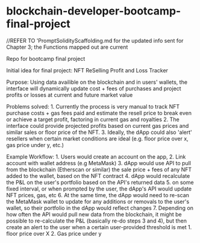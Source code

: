 # blockchain-developer-bootcamp-final-project
//REFER TO 'PromptSolidityScaffolding.md for the updated info sent for Chapter 3; the Functions mapped out are current

 Repo for bootcamp final project

Initial idea for final project:
NFT ReSelling Profit and Loss Tracker

Purpose: Using data availible on the blockchain and in users' wallets, the interface will dynamically update cost + fees of purchases and project profits or losses at current and future market value

Problems solved: 
    1. Currently the process is very manual to track NFT purchase costs + gas fees paid and estimate the resell price to break even or achieve a target profit, factoring in current gas and royalties
    2. The interface could provide projected profits based on current gas prices and similar sales or floor price of the NFT.
    3. Ideally, the dApp could also 'alert' resellers when certain market conditions are ideal (e.g. floor price over x, gas price under y, etc.)

Example Workflow:
    1. Users would create an account on the app, 
    2. Link account with wallet address (e.g MetaMask)
    3. dApp would use API to pull from the blockchain (Etherscan or similar)  the sale price + fees of any NFT added to the wallet, based on the NFT contract
    4. dApp would recalculate the P&L on the user's portfolio based on the API's returned data
    5. on some fixed interval, or when prompted by the user, the dApp's API would update NFT prices, gas, etc
    6. At the same time, the dApp would need to re-scan the MetaMask wallet to update for any additions or removals to the user's wallet, so their portfolio in the dApp would reflect changes
    7. Depending on how often the API would pull new data from the blockchain, it might be possible to re-calculate the P&L (basically re-do steps 3 and 4), but then create an alert to the user when a certain user-provided threshold is met
       1. floor price over X
       2. Gas price under y

